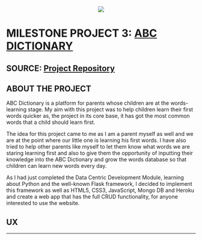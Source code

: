 <div align="center">
  <img src="https://github.com/stanciudorin/Dictionary-Project/blob/master/static/images/Site%20Preview.png?raw=true" align="center" style="margin: 0;">
</div>

# MILESTONE PROJECT 3: [ABC DICTIONARY](https://dictionary-project.herokuapp.com/)

## SOURCE: [Project Repository](https://github.com/stanciudorin/Dictionary-Project)

## ABOUT THE PROJECT
<p>ABC Dictionary is a platform for parents whose children are at the words-learning stage. My aim with this project was to help children learn their first words quicker as, the project in its core base, it has got the most common words that a child should learn first.

The idea for this project came to me as I am a parent myself as well and we are at the point where our little one is learning his first words. I have also tried to help other parents like myself to let them know what words we are staring learning first and also to give them the opportunity of inputting their knowledge into the ABC Dictionary and grow the words database so that children can learn new words every day.

As I had just completed the Data Centric Development Module, learning about Python and the well-known Flask framework, I decided to implement this framework as well as HTML5, CSS3, JavaScript, Mongo DB and Heroku and create a web app that has the full CRUD functionality, for anyone interested to use the website.
</p>

## UX
---